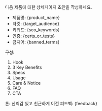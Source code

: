다음 제품에 대한 상세페이지 초안을 작성하세요.

- 제품명: {product_name}
- 타깃: {target_audience}
- 키워드: {seo_keywords}
- 인증: {certs_or_tests}
- 금지어: {banned_terms}

구성:

1. Hook
2. 3 Key Benefits
3. Specs
4. Usage
5. Care & Notice
6. FAQ
7. CTA

톤: 신뢰감 있고 친근하게
이전 피드백: {feedback}
